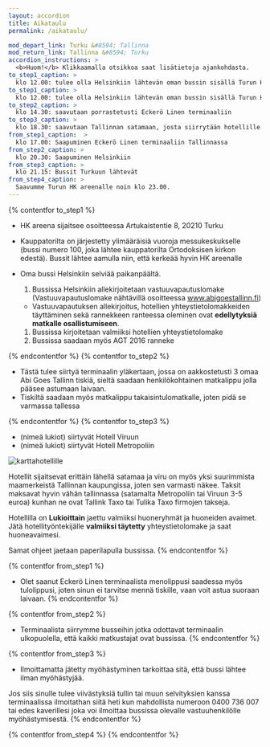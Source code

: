 ```yaml
---
layout: accordion
title: Aikataulu
permalink: /aikataulu/

mod_depart_link: Turku &#8594; Tallinna
mod_return_link: Tallinna &#8594; Turku
accordion_instructions: >
  <b>Huom!</b> Klikkaamalla otsikkoa saat lisätietoja ajankohdasta.
to_step1_caption: >
  klo 12.00: tulee olla Helsinkiin lähtevän oman bussin sisällä Turun HK areenan parkkipaikalla
to_step1_caption: >
  klo 12.00: tulee olla Helsinkiin lähtevän oman bussin sisällä Turun HK areenan parkkipaikalla
to_step2_caption: >
  klo 14.30: saavutaan porrastetusti Eckerö Linen terminaaliin
to_step3_caption: >
  klo 18.30: saavutaan Tallinnan satamaan, josta siirrytään hotellille.
from_step1_caption:  >
  klo 17.00: Saapuminen Eckerö Linen terminaaliin Tallinnassa
from_step2_caption: >
  klo 20.30: Saapuminen Helsinkiin
from_step3_caption: >
  klo 21.15: Bussit Turkuun lähtevät
from_step4_caption: >
  Saavumme Turun HK areenalle noin klo 23.00.
---
```


{% contentfor to_step1 %}

  * HK areena sijaitsee osoitteessa Artukaistentie 8, 20210 Turku
  * Kauppatorilta on järjestetty ylimääräisiä vuoroja messukeskukselle (bussi numero 100, joka lähtee kauppatorilta Ortodoksisen kirkon edestä). Bussit lähtee aamulla niin, että kerkeää hyvin HK areenalle
  * Oma bussi Helsinkiin selviää paikanpäältä.

    1. Bussissa Helsinkiin allekirjoitetaan vastuuvapautuslomake (Vastuuvapautuslomake nähtävillä osoitteessa www.abigoestallinn.fi)
      * Vastuuvapautuksen allekirjoitus, hotellien yhteystietolomakkeiden täyttäminen sekä rannekkeen ranteessa oleminen ovat **edellytyksiä matkalle osallistumiseen**.
    1. Bussissa kirjoitetaan valmiiksi hotellien yhteystietolomake
    1. Bussissa saadaan myös AGT 2016 ranneke

{% endcontentfor %}
{% contentfor to_step2 %}

  * Tästä tulee siirtyä terminaalin yläkertaan, jossa on aakkostetusti 3 omaa Abi Goes Tallinn tiskiä, sieltä saadaan henkilökohtainen matkalippu jolla pääsee astumaan laivaan.
  * Tiskiltä saadaan myös matkalippu takaisintulomatkalle, joten pidä se varmassa tallessa

{% endcontentfor %}
{% contentfor to_step3 %}

  * (nimeä lukiot) siirtyvät Hotell Viruun
  * (nimeä lukiot) siirtyvät Hotell Metropoliin

![karttahotellille](http://www.hotelsaccommodation.com.au/images/maps/Tallinn-Estonia.gif)

Hotellit sijaitsevat erittäin lähellä satamaa ja viru on myös yksi suurimmista maamerkeistä Tallinnan kaupungissa, joten sen varmasti näkee. Taksit maksavat hyvin vähän tallinnassa (satamalta Metropoliin tai Viruun 3-5 euroa) kunhan ne ovat Tallink Taxo tai Tulika Taxo firmojen takseja.

Hotellilla on **Lukioittain** jaettu valmiiksi huoneryhmät ja huoneiden avaimet.
Jätä hotellityöntekijälle **valmiiksi täytetty** yhteystietolomake ja saat huoneavaimesi. 

Samat ohjeet jaetaan paperilapulla bussissa.
{% endcontentfor %}

{% contentfor from_step1 %}
  * Olet saanut Eckerö Linen terminaalista menolippusi saadessa myös tulolippusi, joten sinun ei tarvitse mennä tiskille, vaan voit astua suoraan laivaan.
{% endcontentfor %}

{% contentfor from_step2 %}
  * Terminaalista siirrymme busseihin jotka odottavat terminaalin ulkopuolella, että kaikki matkustajat ovat bussissa.
{% endcontentfor %}

{% contentfor from_step3 %}
  * Ilmoittamatta jätetty myöhästyminen tarkoittaa sitä, että bussi lähtee ilman myöhästyjää.

Jos siis sinulle tulee viivästyksiä tullin tai muun selvityksien kanssa terminaalissa ilmoitathan siitä heti kun mahdollista numeroon 0400 736 007 tai edes kaverillesi joka voi ilmoittaa bussissa olevalle vastuuhenkilölle myöhästymisestä. 
{% endcontentfor %}

{% contentfor from_step4 %}
{% endcontentfor %}
